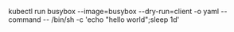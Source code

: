 kubectl run busybox --image=busybox --dry-run=client -o yaml --command -- /bin/sh -c 'echo "hello world";sleep 1d'
